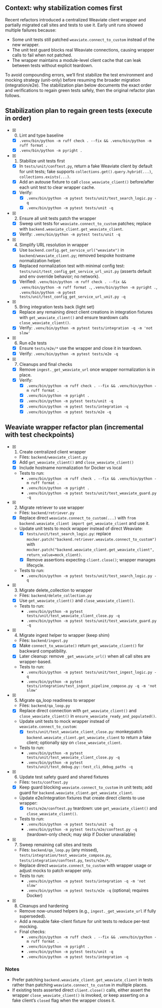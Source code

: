 ## Context: why stabilization comes first

Recent refactors introduced a centralized Weaviate client wrapper and partially migrated call sites and tests to use it. Early unit runs showed multiple failures because:
- Some unit tests still patched `weaviate.connect_to_custom` instead of the new wrapper.
- The unit test guard blocks real Weaviate connections, causing wrapper calls to fail when not patched.
- The wrapper maintains a module-level client cache that can leak between tests without explicit teardown.

To avoid compounding errors, we’ll first stabilize the test environment and mocking strategy (unit-only) before resuming the broader migration (integration/e2e). The stabilization plan below documents the exact order and verifications to regain green tests safely, then the original refactor plan follows.

## Stabilization plan to regain green tests (execute in order)

- [x] 0) Lint and type baseline
  - [x] `.venv/bin/python -m ruff check . --fix && .venv/bin/python -m ruff format .`
  - [x] `.venv/bin/python -m pyright .`

- [x] 1) Stabilize unit tests first
  - [x] In `tests/unit/conftest.py`, return a fake Weaviate client by default for unit tests; fake supports `collections.get().query.hybrid(...)`, `collections.exists(...)`.
  - [x] Add an autouse fixture to call `close_weaviate_client()` before/after each unit test to clear wrapper cache.
  - [x] Verify:
    - [x] `.venv/bin/python -m pytest tests/unit/test_search_logic.py -q`
    - [x] `.venv/bin/python -m pytest tests/unit -q`

- [x] 2) Ensure all unit tests patch the wrapper
  - [x] Sweep unit tests for `weaviate.connect_to_custom` patches; replace with `backend.weaviate_client.get_weaviate_client`.
  - [x] Verify: `.venv/bin/python -m pytest tests/unit -q`

- [x] 4) Simplify URL resolution in wrapper
  - [x] Use `backend.config.get_service_url("weaviate")` in `backend/weaviate_client.py`; removed bespoke hostname normalization helper.
  - [x] Replaced normalization test with minimal config test: `tests/unit/test_config_get_service_url_unit.py` (asserts default and env override behavior; no network).
  - [x] Verified: `.venv/bin/python -m ruff check . --fix && .venv/bin/python -m ruff format .`, `.venv/bin/python -m pyright .`, `.venv/bin/python -m pytest tests/unit/test_config_get_service_url_unit.py -q`

- [x] 5) Bring integration tests back (light set)
  - [x] Replace any remaining direct client creations in integration fixtures with `get_weaviate_client()` and ensure teardown calls `close_weaviate_client()`.
  - [x] Verify: `.venv/bin/python -m pytest tests/integration -q -m 'not slow'`

- [x] 6) Run e2e tests
  - [x] Ensure `tests/e2e/*` use the wrapper and close it in teardown.
  - [x] Verify: `.venv/bin/python -m pytest tests/e2e -q`

- [x] 7) Cleanups and final checks
  - [x] Remove `ingest._get_weaviate_url` once wrapper normalization is in place.
  - [x] Verify:
    - [x] `.venv/bin/python -m ruff check . --fix && .venv/bin/python -m ruff format .`
    - [x] `.venv/bin/python -m pyright .`
    - [x] `.venv/bin/python -m pytest tests/unit -q`
    - [x] `.venv/bin/python -m pytest tests/integration -q`
    - [x] `.venv/bin/python -m pytest tests/e2e -q`

## Weaviate wrapper refactor plan (incremental with test checkpoints)

- [x] 1) Create centralized client wrapper
  - Files: `backend/weaviate_client.py`
  - [x] Add `get_weaviate_client()` and `close_weaviate_client()`
  - [x] Include hostname normalization for Docker vs local
  - Tests to run:
    - `.venv/bin/python -m ruff check . --fix && .venv/bin/python -m ruff format .`
    - `.venv/bin/python -m pyright .`
    - `.venv/bin/python -m pytest tests/unit/test_weaviate_guard.py -q`

- [x] 2) Migrate retriever to use wrapper
  - Files: `backend/retriever.py`
  - [x] Replace direct `weaviate.connect_to_custom(...)` with `from backend.weaviate_client import get_weaviate_client` and use it.
  - Update unit tests to mock wrapper instead of direct Weaviate:
    - [x] `tests/unit/test_search_logic.py`: replace `mocker.patch("backend.retriever.weaviate.connect_to_custom")` with `mocker.patch("backend.weaviate_client.get_weaviate_client", return_value=mock_client)`.
    - [x] Remove assertions expecting `client.close()`; wrapper manages lifecycle.
  - Tests to run:
    - `.venv/bin/python -m pytest tests/unit/test_search_logic.py -q`

- [x] 3) Migrate delete_collection to wrapper
  - Files: `backend/delete_collection.py`
  - [x] Use `get_weaviate_client()` and `close_weaviate_client()`.
  - Tests to run:
    - `.venv/bin/python -m pytest tests/unit/test_weaviate_client_close.py -q`
    - `.venv/bin/python -m pytest tests/unit/test_weaviate_guard.py -q`

- [x] 4) Migrate ingest helper to wrapper (keep shim)
  - Files: `backend/ingest.py`
  - [x] Make `connect_to_weaviate()` return `get_weaviate_client()` for backward compatibility.
  - [x] Later cleanup: remove `_get_weaviate_url()` when all call sites are wrapper-based.
  - Tests to run:
    - `.venv/bin/python -m pytest tests/unit/test_ingest_logic.py -q`
    - `.venv/bin/python -m pytest tests/integration/test_ingest_pipeline_compose.py -q -m 'not slow'`

- [x] 5) Migrate qa_loop readiness to wrapper
  - Files: `backend/qa_loop.py`
  - [x] Replace direct connection with `get_weaviate_client()` and `close_weaviate_client()` in `ensure_weaviate_ready_and_populated()`.
  - Update unit tests to mock wrapper instead of `weaviate.connect_to_custom`:
    - [x] `tests/unit/test_weaviate_client_close.py`: monkeypatch `backend.weaviate_client.get_weaviate_client` to return a fake client; optionally spy on `close_weaviate_client`.
  - Tests to run:
    - `.venv/bin/python -m pytest tests/unit/test_weaviate_client_close.py -q`
    - `.venv/bin/python -m pytest tests/unit/test_debug.py::test_cli_debug_paths -q`

- [x] 6) Update test safety guard and shared fixtures
  - Files: `tests/conftest.py`
  - [x] Keep guard blocking `weaviate.connect_to_custom` in unit tests; add guard for `backend.weaviate_client.get_weaviate_client`.
  - Update e2e/integration fixtures that create direct clients to use wrapper:
    - [x] `tests/e2e/conftest.py` teardown: use `get_weaviate_client()` and `close_weaviate_client()`.
  - Tests to run:
    - `.venv/bin/python -m pytest tests/unit -q`
    - `.venv/bin/python -m pytest tests/e2e/conftest.py -q` (teardown-only check; may skip if Docker unavailable)

- [x] 7) Sweep remaining call sites and tests
  - Files: `backend/qa_loop.py` (any missed), `tests/integration/test_weaviate_compose.py`, `tests/integration/conftest.py`, `tests/e2e/*`.
  - Replace direct `weaviate.connect_to_custom` with wrapper usage or adjust mocks to patch wrapper only.
  - Tests to run:
    - `.venv/bin/python -m pytest tests/integration -q -m 'not slow'`
    - `.venv/bin/python -m pytest tests/e2e -q` (optional; requires Docker)

- [x] 8) Cleanups and hardening
  - Remove now-unused helpers (e.g., `ingest._get_weaviate_url` if fully superseded).
  - Add a reusable fake-client fixture for unit tests to reduce per-test mocking.
  - Final checks:
    - `.venv/bin/python -m ruff check . --fix && .venv/bin/python -m ruff format .`
    - `.venv/bin/python -m pyright .`
    - `.venv/bin/python -m pytest tests/unit -q`
    - `.venv/bin/python -m pytest tests/integration -q`

### Notes

- Prefer patching `backend.weaviate_client.get_weaviate_client` in tests rather than patching `weaviate.connect_to_custom` in multiple places.
- If existing tests asserted direct `client.close()` calls, either assert the wrapper `close_weaviate_client()` is invoked, or keep asserting on a fake client’s `closed` flag when the wrapper closes it.

